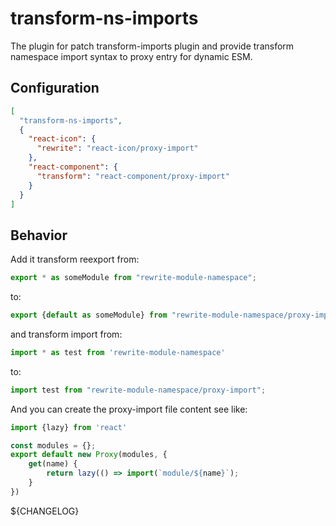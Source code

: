 # transform-ns-imports

The plugin for patch transform-imports plugin and
provide transform namespace import syntax to proxy entry for dynamic ESM.

## Configuration

```json
[
  "transform-ns-imports",
  {
    "react-icon": {
      "rewrite": "react-icon/proxy-import"
    },
    "react-component": {
      "transform": "react-component/proxy-import"
    }
  }
]
```

## Behavior

Add it transform reexport from:

```ts
export * as someModule from "rewrite-module-namespace";
```

to:

```ts
export {default as someModule} from "rewrite-module-namespace/proxy-import";
```

and transform import from:

```ts
import * as test from 'rewrite-module-namespace'
```

to:

```ts
import test from "rewrite-module-namespace/proxy-import";
```

And you can create the proxy-import file content see like:

```ts
import {lazy} from 'react'

const modules = {};
export default new Proxy(modules, {
    get(name) {
        return lazy(() => import(`module/${name}`);
    }
})
```

${CHANGELOG}

